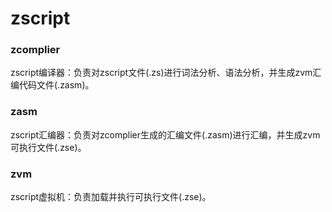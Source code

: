 # zscript

### zcomplier

zscript编译器：负责对zscript文件(.zs)进行词法分析、语法分析，并生成zvm汇编代码文件(.zasm)。

### zasm

zscript汇编器：负责对zcomplier生成的汇编文件(.zasm)进行汇编，并生成zvm可执行文件(.zse)。

### zvm

zscript虚拟机：负责加载并执行可执行文件(.zse)。

